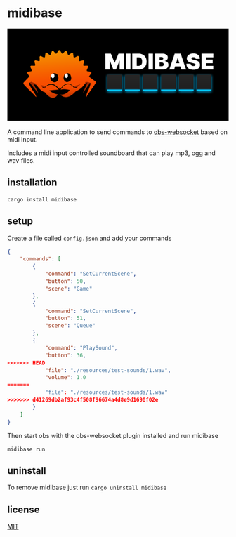 # midibase

![ferris using a midi pad](./resources/midibase-small.png)

A command line application to send commands to [obs-websocket](https://obsproject.com/forum/resources/obs-websocket-remote-control-obs-studio-from-websockets.466/) based on midi input. 

Includes a midi input controlled soundboard that can play mp3, ogg and wav files.

## installation

```
cargo install midibase
```

## setup

Create a file called `config.json` and add your commands

```json
{
    "commands": [
        {
            "command": "SetCurrentScene",
            "button": 50,
            "scene": "Game"
        },
        {
            "command": "SetCurrentScene",
            "button": 51,
            "scene": "Queue"
        },
        {
            "command": "PlaySound",
            "button": 36,
<<<<<<< HEAD
            "file": "./resources/test-sounds/1.wav",
            "volume": 1.0
=======
            "file": "./resources/test-sounds/1.wav"
>>>>>>> d41269db2af93c4f508f96674a4d8e9d1698f02e
        }
    ]
}
```

Then start obs with the obs-websocket plugin installed and run midibase

```
midibase run
```

## uninstall

To remove midibase just run `cargo uninstall midibase`

## license

[MIT](LICENSE)
